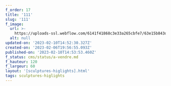 ```yaml
---
f_order: 17
title: '111'
slug: '111'
f_image:
  url: >-
    https://uploads-ssl.webflow.com/6141f41868c3e33a265cbfe7/63e15b843dacc57f1eb18544_111-17.jpg
  alt: null
updated-on: '2023-02-10T14:52:30.327Z'
created-on: '2023-02-06T19:56:55.093Z'
published-on: '2023-02-10T14:53:53.460Z'
f_status: cms/status/a-vendre.md
f_hauteur: 120
f_largeur: 60
layout: '[sculptures-higlights].html'
tags: sculptures-higlights
---
```



